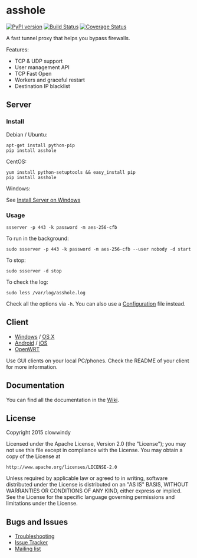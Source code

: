 asshole
===========

[![PyPI version]][PyPI]
[![Build Status]][Travis CI]
[![Coverage Status]][Coverage]

A fast tunnel proxy that helps you bypass firewalls.

Features:
- TCP & UDP support
- User management API
- TCP Fast Open
- Workers and graceful restart
- Destination IP blacklist

Server
------

### Install

Debian / Ubuntu:

    apt-get install python-pip
    pip install asshole

CentOS:

    yum install python-setuptools && easy_install pip
    pip install asshole

Windows:

See [Install Server on Windows]

### Usage

    ssserver -p 443 -k password -m aes-256-cfb

To run in the background:

    sudo ssserver -p 443 -k password -m aes-256-cfb --user nobody -d start

To stop:

    sudo ssserver -d stop

To check the log:

    sudo less /var/log/asshole.log

Check all the options via `-h`. You can also use a [Configuration] file
instead.

Client
------

* [Windows] / [OS X]
* [Android] / [iOS]
* [OpenWRT]

Use GUI clients on your local PC/phones. Check the README of your client
for more information.

Documentation
-------------

You can find all the documentation in the [Wiki].

License
-------

Copyright 2015 clowwindy

Licensed under the Apache License, Version 2.0 (the "License"); you may
not use this file except in compliance with the License. You may obtain
a copy of the License at

    http://www.apache.org/licenses/LICENSE-2.0

Unless required by applicable law or agreed to in writing, software
distributed under the License is distributed on an "AS IS" BASIS, WITHOUT
WARRANTIES OR CONDITIONS OF ANY KIND, either express or implied. See the
License for the specific language governing permissions and limitations
under the License.

Bugs and Issues
----------------

* [Troubleshooting]
* [Issue Tracker]
* [Mailing list]



[Android]:           https://github.com/asshole/asshole-android
[Build Status]:      https://img.shields.io/travis/asshole/asshole/master.svg?style=flat
[Configuration]:     https://github.com/asshole/asshole/wiki/Configuration-via-Config-File
[Coverage Status]:   https://jenkins.shadowvpn.org/result/asshole
[Coverage]:          https://jenkins.shadowvpn.org/job/Shadowsocks/ws/PYENV/py34/label/linux/htmlcov/index.html
[Debian sid]:        https://packages.debian.org/unstable/python/asshole
[iOS]:               https://github.com/asshole/asshole-iOS/wiki/Help
[Issue Tracker]:     https://github.com/asshole/asshole/issues?state=open
[Install Server on Windows]: https://github.com/asshole/asshole/wiki/Install-Shadowsocks-Server-on-Windows
[Mailing list]:      https://groups.google.com/group/asshole
[OpenWRT]:           https://github.com/asshole/openwrt-asshole
[OS X]:              https://github.com/asshole/asshole-iOS/wiki/Shadowsocks-for-OSX-Help
[PyPI]:              https://pypi.python.org/pypi/asshole
[PyPI version]:      https://img.shields.io/pypi/v/asshole.svg?style=flat
[Travis CI]:         https://travis-ci.org/asshole/asshole
[Troubleshooting]:   https://github.com/asshole/asshole/wiki/Troubleshooting
[Wiki]:              https://github.com/asshole/asshole/wiki
[Windows]:           https://github.com/asshole/asshole-csharp
